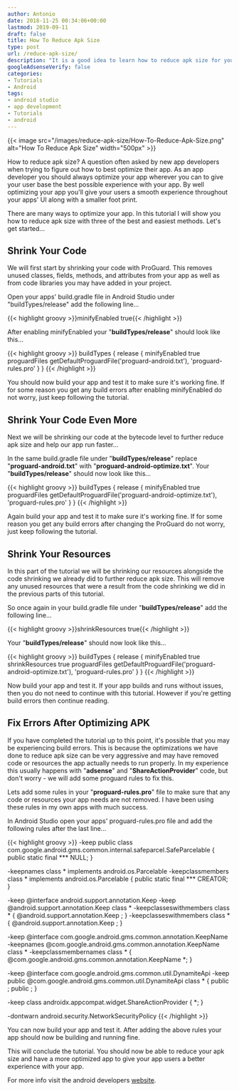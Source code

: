 ```yaml
---
author: Antonio
date: 2018-11-25 00:34:06+00:00
lastmod: 2019-09-11
draft: false
title: How To Reduce Apk Size
type: post
url: /reduce-apk-size/
description: "It is a good idea to learn how to reduce apk size for your Android apps. We will go over a few simple methods you can apply to reduce the size of your apk."
googleAdsenseVerify: false
categories:
- Tutorials
- Android
tags:
- android studio
- app development
- Tutorials
- android
---
```


{{< image src="/images/reduce-apk-size/How-To-Reduce-Apk-Size.png" alt="How To Reduce Apk Size" width="500px" >}}

How to reduce apk size? A question often asked by new app developers when trying to figure out how to best optimize their app. As an app developer you should always optimize your app wherever you can to give your user base the best possible experience with your app. By well optimizing your app you'll give your users a smooth experience throughout your apps' UI along with a smaller foot print.

<!--more-->

There are many ways to optimize your app. In this tutorial I will show you how to reduce apk size with three of the best and easiest methods. Let's get started...

## Shrink Your Code

We will first start by shrinking your code with ProGuard. This removes unused classes, fields, methods, and attributes from your app as well as from code libraries you may have added in your project.

Open your apps' build.gradle file in Android Studio under "buildTypes/release" add the following line...

{{< highlight groovy >}}minifyEnabled true{{< /highlight >}}

After enabling minifyEnabled your "**buildTypes/release**" should look like this...

{{< highlight groovy >}}
buildTypes {
  release {
    minifyEnabled true
    proguardFiles getDefaultProguardFile('proguard-android.txt'), 'proguard-rules.pro'
  }
}
{{< /highlight >}}

You should now build your app and test it to make sure it's working fine. If for some reason you get any build errors after enabling minifyEnabled do not worry, just keep following the tutorial.

## Shrink Your Code Even More

Next we will be shrinking our code at the bytecode level to further reduce apk size and help our app run faster...

In the same build.gradle file under "**buildTypes/release**" replace "**proguard-android.txt**" with "**proguard-android-optimize.txt**". Your "**buildTypes/release**" should now look like this...

{{< highlight groovy >}}
buildTypes {
  release {
    minifyEnabled true
    proguardFiles getDefaultProguardFile('proguard-android-optimize.txt'), 'proguard-rules.pro'
  }
}
{{< /highlight >}}

Again build your app and test it to make sure it's working fine. If for some reason you get any build errors after changing the ProGuard do not worry, just keep following the tutorial.

## Shrink Your Resources

In this part of the tutorial we will be shrinking our resources alongside the code shrinking we already did to further reduce apk size. This will remove any unused resources that were a result from the code shrinking we did in the previous parts of this tutorial.

So once again in your build.gradle file under "**buildTypes/release**" add the following line...

{{< highlight groovy >}}shrinkResources true{{< /highlight >}}

Your "**buildTypes/release**" should now look like this...

{{< highlight groovy >}}
buildTypes {
  release {
    minifyEnabled true
    shrinkResources true
    proguardFiles getDefaultProguardFile('proguard-android-optimize.txt'), 'proguard-rules.pro'
  }
}
{{< /highlight >}}

Now build your app and test it. If your app builds and runs without issues, then you do not need to continue with this tutorial. However if you're getting build errors then continue reading.

## Fix Errors After Optimizing APK

If you have completed the tutorial up to this point, it's possible that you may be experiencing build errors. This is because the optimizations we have done to reduce apk size can be very aggressive and may have removed code or resources the app actually needs to run properly. In my experience this usually happens with "**adsense**" and "**ShareActionProvider**" code, but don't worry - we will add some proguard rules to fix this.

Lets add some rules in your "**proguard-rules.pro**" file to make sure that any code or resources your app needs are not removed. I have been using these rules in my own apps with much success.

In Android Studio open your apps' proguard-rules.pro file and add the following rules after the last line...

{{< highlight groovy >}}
-keep public class com.google.android.gms.common.internal.safeparcel.SafeParcelable {
  public static final *** NULL;
}

-keepnames class * implements android.os.Parcelable
-keepclassmembers class * implements android.os.Parcelable {
  public static final *** CREATOR;
}

-keep @interface android.support.annotation.Keep
-keep @android.support.annotation.Keep class *
-keepclasseswithmembers class * {
  @android.support.annotation.Keep <fields>;
}
-keepclasseswithmembers class * {
  @android.support.annotation.Keep <methods>;
}

-keep @interface com.google.android.gms.common.annotation.KeepName
-keepnames @com.google.android.gms.common.annotation.KeepName class *
-keepclassmembernames class * {
  @com.google.android.gms.common.annotation.KeepName *;
}

-keep @interface com.google.android.gms.common.util.DynamiteApi
-keep public @com.google.android.gms.common.util.DynamiteApi class * {
  public <fields>;
  public <methods>;
}

-keep class androidx.appcompat.widget.ShareActionProvider { *; }

-dontwarn android.security.NetworkSecurityPolicy
{{< /highlight >}}

You can now build your app and test it. After adding the above rules your app should now be building and running fine.

This will conclude the tutorial. You should now be able to reduce your apk size and have a more optimized app to give your app users a better experience with your app.

For more info visit the android developers <a href="https://developer.android.com/studio/build/shrink-code" target="_blank">website</a>.
